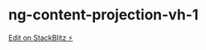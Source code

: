 # ng-content-projection-vh-1

[Edit on StackBlitz ⚡️](https://stackblitz.com/edit/ng-content-projection-vh-1)